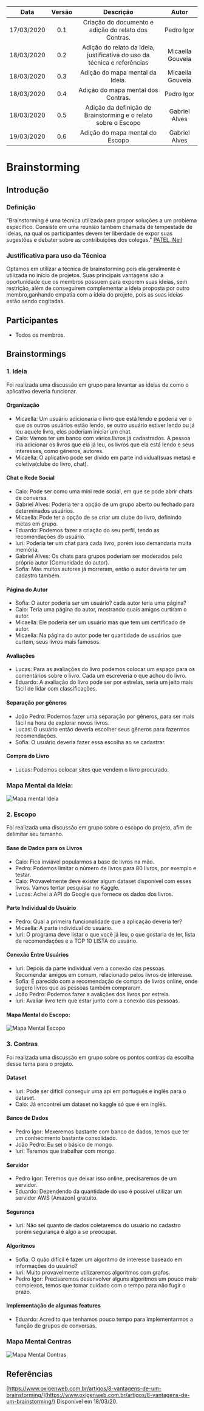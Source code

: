 |    Data    | Versão |                 Descrição                 |     Autor     |
| :--------: | :----: | :---------------------------------------: | :-----------: |
| 17/03/2020 |  0.1   | Criação do documento e adição do relato dos Contras. | Pedro Igor  |
| 18/03/2020 |  0.2   | Adição do relato da Ideia, justificativa do uso da técnica e referências |  Micaella Gouveia |
| 18/03/2020 |  0.3   | Adição do mapa mental da Ideia. |  Micaella Gouveia |
| 18/03/2020 |  0.4   | Adição do mapa mental dos Contras. |  Pedro Igor |
| 18/03/2020 |  0.5   | Adição da definição de Brainstorming e o relato sobre o Escopo |  Gabriel Alves |
| 19/03/2020 |  0.6   | Adição do mapa mental do Escopo |  Gabriel Alves |


# Brainstorming

## Introdução

### Definição
"Brainstorming é uma técnica utilizada para propor soluções a um problema específico. Consiste em uma reunião também chamada de tempestade de ideias, na qual os participantes devem ter liberdade de expor suas sugestões e debater sobre as contribuições dos colegas." [PATEL, Neil](https://neilpatel.com/br/blog/o-que-e-brainstorming/)

### Justificativa para uso da Técnica
Optamos em utilizar a técnica de brainstorming pois ela geralmente é utilizada no início de projetos. Suas principais vantagens são a oportunidade que os membros possuem para exporem suas ideias, sem restrição, além de conseguirem complementar a ideia proposta por outro membro,ganhando empatia com a ideia do projeto, pois as suas ideias estão sendo cogitadas.

## Participantes
- Todos os membros.

## Brainstormings

### 1. Ideia
Foi realizada uma discussão em grupo para levantar as ideias de como o aplicativo deveria funcionar.

#### Organização

- Micaella: Um usuário adicionaria o livro que está lendo e poderia ver o que os outros usuários estão lendo, se outro usuário estiver lendo ou já leu aquele livro, eles poderiam iniciar um chat.
- Caio: Vamos ter um banco com vários livros já cadastrados. A pessoa iria adicionar os livros que ela já leu, os livros que ela está lendo e seus interesses, como gêneros, autores.
- Micaella: O aplicativo pode ser divido em parte individual(suas metas) e coletiva(clube do livro, chat).

#### Chat e Rede Social

- Caio: Pode ser como uma mini rede social, em que se pode abrir chats de conversa.
- Gabriel Alves: Poderia ter a opção de um grupo aberto ou fechado para determinados usuários.
- Micaella: Pode ter a opção de se criar um clube do livro, definindo metas em grupo.
- Eduardo: Podemos fazer a criação do seu perfil, tendo as recomendações do usuário.
- Iuri: Poderia ter um chat para cada livro, porém isso demandaria muita memória.
- Gabriel Alves: Os chats para grupos poderiam ser moderados pelo próprio autor (Comunidade do autor).
- Sofia: Mas muitos autores já morreram, então o autor deveria ter um cadastro também.

#### Página do Autor
- Sofia: O autor poderia ser um usuário? cada autor teria uma página?
- Caio: Teria uma página do autor, mostrando quais amigos curtiram o autor.
- Micaella: Ele poderia ser um usuário mas que tem um certificado de autor.
- Micaella: Na página do autor pode ter quantidade de usuários que curtem, seus livros mais famosos.

#### Avaliações
- Lucas: Para as avaliações do livro podemos colocar um espaço para os comentários sobre o livro. Cada um escreveria o que achou do livro.
- Eduardo: A avaliação do livro pode ser por estrelas, seria um jeito mais fácil de lidar com classificações.

#### Separação por gêneros
- João Pedro: Podemos fazer uma separação por gêneros, para ser mais fácil na hora de explorar novos livros.
- Lucas: O usuário então deveria escolher seus gêneros para fazermos recomendações.
- Sofia: O usuário deveria fazer essa escolha ao se cadastrar.

#### Compra do Livro
- Lucas: Podemos colocar sites que vendem o livro procurado.

### Mapa Mental da Ideia:

![Mapa mental Ideia](img/mapa_mental_ideia.png)

### 2. Escopo
Foi realizada uma discussão em grupo sobre o escopo do projeto, afim de delimitar seu tamanho.

#### Base de Dados para os Livros

- Caio: Fica inviável popularmos a base de livros na mão.
- Pedro: Podemos limitar o número de livros para 80 livros, por exemplo e testar.
- Caio: Provavelmente deve exister algum dataset disponível com esses livros. Vamos tentar pesquisar no Kaggle.
- Lucas: Achei a API do Google que fornece os dados dos livros.

#### Parte Individual do Usuário
- Pedro: Qual a primeira funcionalidade que a aplicação deveria ter?
- Micaella: A parte indivídual do usuário.
- Iuri: O programa deve listar o que você já leu, o que gostaria de ler, lista de recomendações e a TOP 10 LISTA do usuário.

 #### Conexão Entre Usuários
- Iuri: Depois da parte individual vem a conexão das pessoas. Recomendar amigos em comum, relacionado pelos livros de interesse.
- Sofia: É parecido com a recomendação de compra de livros online, onde sugere livros que as pessoas também compraram.
- João Pedro: Podemos fazer a avalições dos livros por estrela.
- Iuri: Avaliar livro tem que estar junto com a conexão das pessoas.

#### Mapa Mental do Escopo:
![Mapa Mental Escopo](img/mapa_mental_escopo.jpg)

### 3. Contras
Foi realizada uma discussão em grupo sobre os pontos contras da escolha desse tema para o projeto.
#### Dataset
- Iuri: Pode ser difícil conseguir uma api em português e inglês para o dataset.
- Caio: Já encontrei um dataset no kaggle só que é em inglês.

#### Banco de Dados
- Pedro Igor: Mexeremos bastante com banco de dados, temos que ter um conhecimento bastante consolidado.
- João Pedro: Eu sei o básico de mongo.
- Iuri: Teremos que trabalhar com mongo.

#### Servidor
- Pedro Igor: Teremos que deixar isso online, precisaremos de um servidor.
- Eduardo: Dependendo da quantidade do uso é possível utilizar um servidor AWS (Amazon) gratuito.

#### Segurança
- Iuri: Não sei quanto de dados coletaremos do usuário no cadastro porém segurança é algo a se preocupar.

#### Algoritmos
- Sofia: O quão difícil é fazer um algoritmo de interesse baseado em informações do usuário?
- Iuri: Muito provavelmente utilizaremos algoritmos com grafos.
- Pedro Igor: Precisaremos desenvolver alguns algoritmos um pouco mais complexos, temos que tomar cuidado com o tempo para não fugir o prazo.

#### Implementação de algumas features
- Eduardo: Acredito que tenhamos pouco tempo para implementarmos a função de grupos de conversas.

### Mapa Mental Contras
![Mapa Mental Contras](img/mapa_mental_contras.png)


## Referências
[https://www.oxigenweb.com.br/artigos/8-vantagens-de-um-brainstorming/](https://www.oxigenweb.com.br/artigos/8-vantagens-de-um-brainstorming/) Disponível em 18/03/20.

